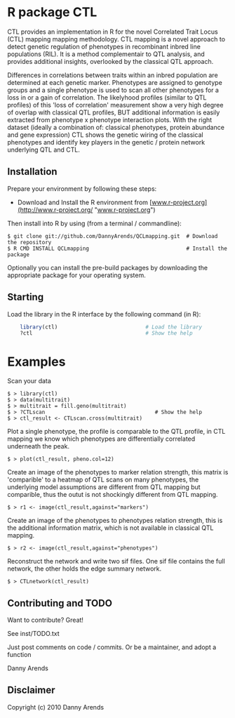 R package CTL
================
CTL provides an implementation in R for the novel Correlated Trait Locus (CTL) mapping
mapping methodology. CTL mapping is a novel approach to detect genetic regulation of 
phenotypes in recombinant inbred line populations (RIL). It is a method complementair 
to QTL analysis, and provides additional insights, overlooked by the classical QTL 
approach. 

Differences in correlations between traits within an inbred population are determined 
at each genetic marker. Phenotypes are assigned to genotype groups and a single phenotype 
is used to scan all other phenotypes for a loss in or a gain of correlation. The likelyhood 
profiles (similar to QTL profiles) of this 'loss of correlation' measurement show a very 
high degree of overlap with classical QTL profiles, BUT additional information is easily 
extracted from phenotype x phenotype interaction plots. With the right dataset (ideally a 
combination of: classical phenotypes, protein abundance and gene expression) CTL shows 
the genetic wiring of the classical phenotypes and identify key players in the genetic / 
protein network underlying QTL and CTL.

Installation
------------
Prepare your environment by following these steps:

- Download and Install the R environment from [www.r-project.org](http://www.r-project.org/ "www.r-project.org")

Then install into R by using (from a terminal / commandline):

    $ git clone git://github.com/DannyArends/QCLmapping.git  # Download the repository
    $ R CMD INSTALL QCLmapping                               # Install the package

Optionally you can install the pre-build packages by downloading the appropriate 
package for your operating system. 

Starting
--------
Load the library in the R interface by the following command (in R):

```R
    library(ctl)                            # Load the library
    ?ctl                                    # Show the help
```

Examples
========
Scan your data
    
    $ > library(ctl)
    $ > data(multitrait)
    $ > multitrait = fill.geno(multitrait)
    $ > ?CTLscan                                   # Show the help
    $ > ctl_result <- CTLscan.cross(multitrait)

Plot a single phenotype, the profile is comparable to the QTL profile, 
in CTL mapping we know which phenotypes are differentially correlated 
underneath the peak.

    $ > plot(ctl_result, pheno.col=12)

Create an image of the phenotypes to marker relation strength, this matrix is 'comparible' 
to a heatmap of QTL scans on many phenotypes, the underlying model assumptions are different 
from QTL mapping but comparible, thus the outut is not shockingly different from QTL mapping.

    $ > r1 <- image(ctl_result,against="markers")

Create an image of the phenotypes to phenotypes relation strength, this is the additional 
information matrix, which is not available in classical QTL mapping.

    $ > r2 <- image(ctl_result,against="phenotypes")

Reconstruct the network and write two sif files. One sif file contains the full network, the other 
holds the edge summary network.

    $ > CTLnetwork(ctl_result)

Contributing and TODO
---------------------
Want to contribute? Great!

See inst/TODO.txt

Just post comments on code / commits.
Or be a maintainer, and adopt a function

Danny Arends

Disclaimer
----------
Copyright (c) 2010 Danny Arends
